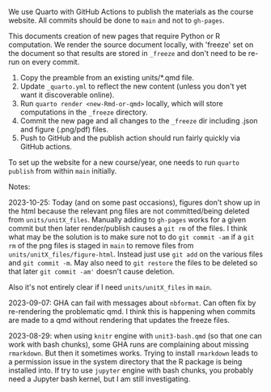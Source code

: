 We use Quarto with GitHub Actions to publish the materials as the course website. All commits should be done to `main` and not to `gh-pages`.

This documents creation of new pages that require Python or R computation.
We render the source document locally, with 'freeze' set on the document so that results are stored in `_freeze` and don't need to be re-run on every commit.

  1. Copy the preamble from an existing units/*.qmd file.
  2. Update `_quarto.yml` to reflect the new content (unless you don't yet want it discoverable online).
  3. Run `quarto render <new-Rmd-or-qmd>` locally, which will store computations in the `_freeze` directory.
  4. Commit the new page and all changes to the `_freeze` dir including .json and figure (.png/pdf) files.
  5. Push to GitHub and the publish action should run fairly quickly via GitHub actions.


To set up the website for a new course/year, one needs to run `quarto publish` from within `main` initially.

Notes:

2023-10-25: Today (and on some past occasions), figures don't show up in the html because the relevant png files are not committed/being deleted from `units/unitX_files`. Manually adding to `gh-pages` works for a given commit but then later render/publish causes a `git rm` of the files. I think what may be the solution is to make sure not to do `git commit -am` if a `git rm` of the png files is staged in `main` to remove files from `units/unitX_files/figure-html`. Instead just use `git add` on the various files and `git commit -m`. May also need to `git restore` the files to be deleted so that later `git commit -am'` doesn't cause deletion.

Also it's not entirely clear if I need `units/unitX_files` in `main`.

2023-09-07: GHA can fail with messages about `nbformat`. Can often fix by re-rendering the problematic qmd. I think this is happening when commits are made to a qmd without rendering that updates the freeze files. 

2023-08-29: when using `knitr` engine with `unit3-bash.qmd` (so that one can work with bash chunks), some GHA runs are complaining about missing `rmarkdown`. But then it sometimes works. Trying to install `rmarkdown` leads to a permission issue in the system directory that the R package is being installed into. If try to use `jupyter` engine with bash chunks, you probably need a Jupyter bash kernel, but I am still investigating.
